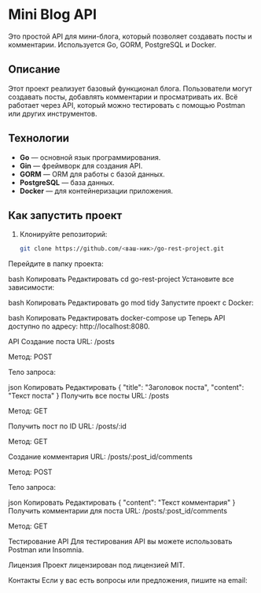# Mini Blog API

Это простой API для мини-блога, который позволяет создавать посты и комментарии. Используется Go, GORM, PostgreSQL и Docker.

## Описание

Этот проект реализует базовый функционал блога. Пользователи могут создавать посты, добавлять комментарии и просматривать их. Всё работает через API, который можно тестировать с помощью Postman или других инструментов.

## Технологии

- **Go** — основной язык программирования.
- **Gin** — фреймворк для создания API.
- **GORM** — ORM для работы с базой данных.
- **PostgreSQL** — база данных.
- **Docker** — для контейнеризации приложения.

## Как запустить проект

1. Клонируйте репозиторий:

   ```bash
   git clone https://github.com/<ваш-ник>/go-rest-project.git
Перейдите в папку проекта:

bash
Копировать
Редактировать
cd go-rest-project
Установите все зависимости:

bash
Копировать
Редактировать
go mod tidy
Запустите проект с Docker:

bash
Копировать
Редактировать
docker-compose up
Теперь API доступно по адресу: http://localhost:8080.

API
Создание поста
URL: /posts

Метод: POST

Тело запроса:

json
Копировать
Редактировать
{
  "title": "Заголовок поста",
  "content": "Текст поста"
}
Получить все посты
URL: /posts

Метод: GET

Получить пост по ID
URL: /posts/:id

Метод: GET

Создание комментария
URL: /posts/:post_id/comments

Метод: POST

Тело запроса:

json
Копировать
Редактировать
{
  "content": "Текст комментария"
}
Получить комментарии для поста
URL: /posts/:post_id/comments

Метод: GET

Тестирование API
Для тестирования API вы можете использовать Postman или Insomnia.

Лицензия
Проект лицензирован под лицензией MIT.

Контакты
Если у вас есть вопросы или предложения, пишите на email:

